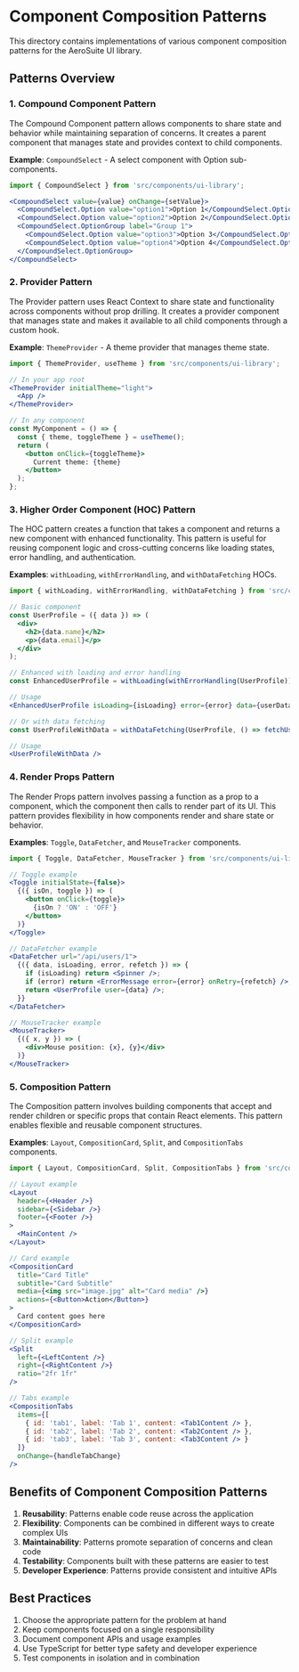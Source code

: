 # Component Composition Patterns

This directory contains implementations of various component composition patterns for the AeroSuite UI library.

## Patterns Overview

### 1. Compound Component Pattern

The Compound Component pattern allows components to share state and behavior while maintaining separation of concerns. It creates a parent component that manages state and provides context to child components.

**Example**: `CompoundSelect` - A select component with Option sub-components.

```jsx
import { CompoundSelect } from 'src/components/ui-library';

<CompoundSelect value={value} onChange={setValue}>
  <CompoundSelect.Option value="option1">Option 1</CompoundSelect.Option>
  <CompoundSelect.Option value="option2">Option 2</CompoundSelect.Option>
  <CompoundSelect.OptionGroup label="Group 1">
    <CompoundSelect.Option value="option3">Option 3</CompoundSelect.Option>
    <CompoundSelect.Option value="option4">Option 4</CompoundSelect.Option>
  </CompoundSelect.OptionGroup>
</CompoundSelect>
```

### 2. Provider Pattern

The Provider pattern uses React Context to share state and functionality across components without prop drilling. It creates a provider component that manages state and makes it available to all child components through a custom hook.

**Example**: `ThemeProvider` - A theme provider that manages theme state.

```jsx
import { ThemeProvider, useTheme } from 'src/components/ui-library';

// In your app root
<ThemeProvider initialTheme="light">
  <App />
</ThemeProvider>

// In any component
const MyComponent = () => {
  const { theme, toggleTheme } = useTheme();
  return (
    <button onClick={toggleTheme}>
      Current theme: {theme}
    </button>
  );
};
```

### 3. Higher Order Component (HOC) Pattern

The HOC pattern creates a function that takes a component and returns a new component with enhanced functionality. This pattern is useful for reusing component logic and cross-cutting concerns like loading states, error handling, and authentication.

**Examples**: `withLoading`, `withErrorHandling`, and `withDataFetching` HOCs.

```jsx
import { withLoading, withErrorHandling, withDataFetching } from 'src/components/ui-library';

// Basic component
const UserProfile = ({ data }) => (
  <div>
    <h2>{data.name}</h2>
    <p>{data.email}</p>
  </div>
);

// Enhanced with loading and error handling
const EnhancedUserProfile = withLoading(withErrorHandling(UserProfile));

// Usage
<EnhancedUserProfile isLoading={isLoading} error={error} data={userData} />

// Or with data fetching
const UserProfileWithData = withDataFetching(UserProfile, () => fetchUserData(userId));

// Usage
<UserProfileWithData />
```

### 4. Render Props Pattern

The Render Props pattern involves passing a function as a prop to a component, which the component then calls to render part of its UI. This pattern provides flexibility in how components render and share state or behavior.

**Examples**: `Toggle`, `DataFetcher`, and `MouseTracker` components.

```jsx
import { Toggle, DataFetcher, MouseTracker } from 'src/components/ui-library';

// Toggle example
<Toggle initialState={false}>
  {({ isOn, toggle }) => (
    <button onClick={toggle}>
      {isOn ? 'ON' : 'OFF'}
    </button>
  )}
</Toggle>

// DataFetcher example
<DataFetcher url="/api/users/1">
  {({ data, isLoading, error, refetch }) => {
    if (isLoading) return <Spinner />;
    if (error) return <ErrorMessage error={error} onRetry={refetch} />;
    return <UserProfile user={data} />;
  }}
</DataFetcher>

// MouseTracker example
<MouseTracker>
  {({ x, y }) => (
    <div>Mouse position: {x}, {y}</div>
  )}
</MouseTracker>
```

### 5. Composition Pattern

The Composition pattern involves building components that accept and render children or specific props that contain React elements. This pattern enables flexible and reusable component structures.

**Examples**: `Layout`, `CompositionCard`, `Split`, and `CompositionTabs` components.

```jsx
import { Layout, CompositionCard, Split, CompositionTabs } from 'src/components/ui-library';

// Layout example
<Layout
  header={<Header />}
  sidebar={<Sidebar />}
  footer={<Footer />}
>
  <MainContent />
</Layout>

// Card example
<CompositionCard
  title="Card Title"
  subtitle="Card Subtitle"
  media={<img src="image.jpg" alt="Card media" />}
  actions={<Button>Action</Button>}
>
  Card content goes here
</CompositionCard>

// Split example
<Split
  left={<LeftContent />}
  right={<RightContent />}
  ratio="2fr 1fr"
/>

// Tabs example
<CompositionTabs
  items={[
    { id: 'tab1', label: 'Tab 1', content: <Tab1Content /> },
    { id: 'tab2', label: 'Tab 2', content: <Tab2Content /> },
    { id: 'tab3', label: 'Tab 3', content: <Tab3Content /> }
  ]}
  onChange={handleTabChange}
/>
```

## Benefits of Component Composition Patterns

1. **Reusability**: Patterns enable code reuse across the application
2. **Flexibility**: Components can be combined in different ways to create complex UIs
3. **Maintainability**: Patterns promote separation of concerns and clean code
4. **Testability**: Components built with these patterns are easier to test
5. **Developer Experience**: Patterns provide consistent and intuitive APIs

## Best Practices

1. Choose the appropriate pattern for the problem at hand
2. Keep components focused on a single responsibility
3. Document component APIs and usage examples
4. Use TypeScript for better type safety and developer experience
5. Test components in isolation and in combination 